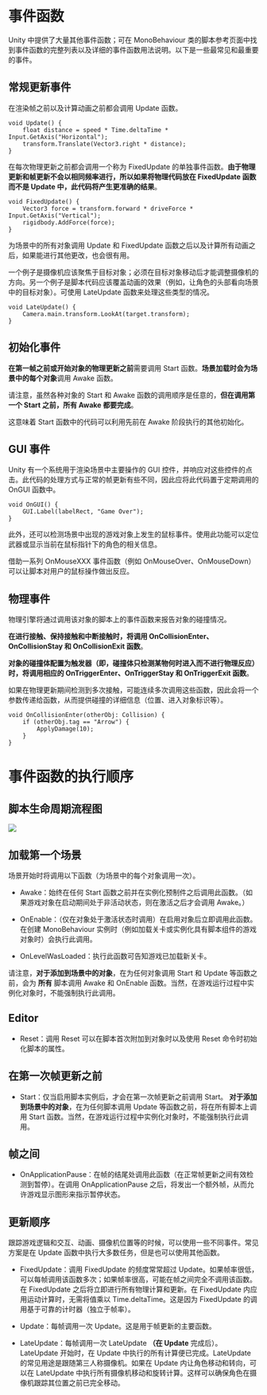 事件函数
======
Unity 中提供了大量其他事件函数；可在 MonoBehaviour 类的脚本参考页面中找到事件函数的完整列表以及详细的事件函数用法说明。以下是一些最常见和最重要的事件。

常规更新事件
-----
在渲染帧之前以及计算动画之前都会调用 Update 函数。
```
void Update() {
    float distance = speed * Time.deltaTime * Input.GetAxis("Horizontal");
    transform.Translate(Vector3.right * distance);
}
```

在每次物理更新之前都会调用一个称为 FixedUpdate 的单独事件函数。**由于物理更新和帧更新不会以相同频率进行，所以如果将物理代码放在 FixedUpdate 函数而不是 Update 中，此代码将产生更准确的结果**。
```
void FixedUpdate() {
    Vector3 force = transform.forward * driveForce * Input.GetAxis("Vertical");
    rigidbody.AddForce(force);
}
```

为场景中的所有对象调用 Update 和 FixedUpdate 函数之后以及计算所有动画之后，如果能进行其他更改，也会很有用。

一个例子是摄像机应该聚焦于目标对象；必须在目标对象移动后才能调整摄像机的方向。另一个例子是脚本代码应该覆盖动画的效果（例如，让角色的头部看向场景中的目标对象）。可使用 LateUpdate 函数来处理这些类型的情况。
```
void LateUpdate() {
    Camera.main.transform.LookAt(target.transform);
}
```

初始化事件
------
**在第一帧之前或开始对象的物理更新之前**需要调用 Start 函数。**场景加载时会为场景中的每个对象**调用 Awake 函数。

请注意，虽然各种对象的 Start 和 Awake 函数的调用顺序是任意的，**但在调用第一个 Start 之前，所有 Awake 都要完成**。

这意味着 Start 函数中的代码可以利用先前在 Awake 阶段执行的其他初始化。

GUI 事件
------
Unity 有一个系统用于渲染场景中主要操作的 GUI 控件，并响应对这些控件的点击。此代码的处理方式与正常的帧更新有些不同，因此应将此代码置于定期调用的 OnGUI 函数中。
```
void OnGUI() {
    GUI.Label(labelRect, "Game Over");
}
```
此外，还可以检测场景中出现的游戏对象上发生的鼠标事件。使用此功能可以定位武器或显示当前在鼠标指针下的角色的相关信息。

借助一系列 OnMouseXXX 事件函数（例如 OnMouseOver、OnMouseDown）可以让脚本对用户的鼠标操作做出反应。

物理事件
------
物理引擎将通过调用该对象的脚本上的事件函数来报告对象的碰撞情况。

**在进行接触、保持接触和中断接触时，将调用 OnCollisionEnter、OnCollisionStay 和 OnCollisionExit 函数**。

**对象的碰撞体配置为触发器（即，碰撞体只检测某物何时进入而不进行物理反应）时，将调用相应的 OnTriggerEnter、OnTriggerStay 和 OnTriggerExit 函数**。

如果在物理更新期间检测到多次接触，可能连续多次调用这些函数，因此会将一个参数传递给函数，从而提供碰撞的详细信息（位置、进入对象标识等）。

```
void OnCollisionEnter(otherObj: Collision) {
    if (otherObj.tag == "Arrow") {
        ApplyDamage(10);
    }
}
```

事件函数的执行顺序
======
脚本生命周期流程图
------
<img src="https://docs.unity3d.com/cn/2018.4/uploads/Main/monobehaviour_flowchart.svg">

加载第一个场景
------
场景开始时将调用以下函数（为场景中的每个对象调用一次）。

- Awake：始终在任何 Start 函数之前并在实例化预制件之后调用此函数。（如果游戏对象在启动期间处于非活动状态，则在激活之后才会调用 Awake。）

- OnEnable：（仅在对象处于激活状态时调用）在启用对象后立即调用此函数。在创建 MonoBehaviour 实例时（例如加载关卡或实例化具有脚本组件的游戏对象时）会执行此调用。

- OnLevelWasLoaded：执行此函数可告知游戏已加载新关卡。

请注意，**对于添加到场景中的对象**，在为任何对象调用 Start 和 Update 等函数之前，会为 __所有__ 脚本调用 Awake 和 OnEnable 函数。当然，在游戏运行过程中实例化对象时，不能强制执行此调用。

Editor
------
- Reset：调用 Reset 可以在脚本首次附加到对象时以及使用 Reset 命令时初始化脚本的属性。

在第一次帧更新之前
------
- Start：仅当启用脚本实例后，才会在第一次帧更新之前调用 Start。
**对于添加到场景中的对象**，在为任何脚本调用 Update 等函数之前，将在所有脚本上调用 Start 函数。当然，在游戏运行过程中实例化对象时，不能强制执行此调用。

帧之间
------
- OnApplicationPause：在帧的结尾处调用此函数（在正常帧更新之间有效检测到暂停）。在调用 OnApplicationPause 之后，将发出一个额外帧，从而允许游戏显示图形来指示暂停状态。

更新顺序
-------
跟踪游戏逻辑和交互、动画、摄像机位置等的时候，可以使用一些不同事件。常见方案是在 Update 函数中执行大多数任务，但是也可以使用其他函数。

- FixedUpdate：调用 FixedUpdate 的频度常常超过 Update。如果帧率很低，可以每帧调用该函数多次；如果帧率很高，可能在帧之间完全不调用该函数。在 FixedUpdate 之后将立即进行所有物理计算和更新。在 FixedUpdate 内应用运动计算时，无需将值乘以 Time.deltaTime。这是因为 FixedUpdate 的调用基于可靠的计时器（独立于帧率）。

- Update：每帧调用一次 Update。这是用于帧更新的主要函数。

- LateUpdate：每帧调用一次 LateUpdate __（在 Update__ 完成后）。LateUpdate 开始时，在 Update 中执行的所有计算便已完成。LateUpdate 的常见用途是跟随第三人称摄像机。如果在 Update 内让角色移动和转向，可以在 LateUpdate 中执行所有摄像机移动和旋转计算。这样可以确保角色在摄像机跟踪其位置之前已完全移动。

